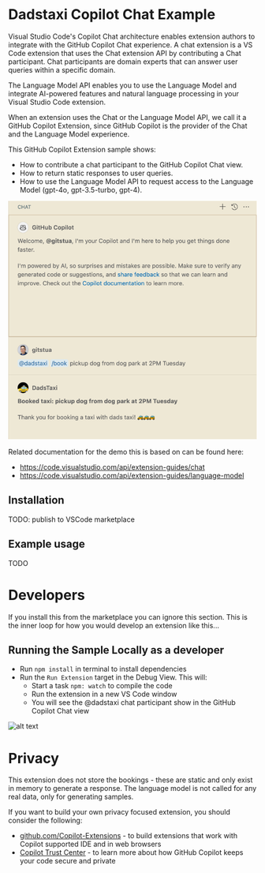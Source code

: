 # Dadstaxi Copilot Chat Example

Visual Studio Code's Copilot Chat architecture enables extension authors to integrate with the GitHub Copilot Chat experience. A chat extension is a VS Code extension that uses the Chat extension API by contributing a Chat participant. Chat participants are domain experts that can answer user queries within a specific domain.

The Language Model API enables you to use the Language Model and integrate AI-powered features and natural language processing in your Visual Studio Code extension.

When an extension uses the Chat or the Language Model API, we call it a GitHub Copilot Extension, since GitHub Copilot is the provider of the Chat and the Language Model experience.

This GitHub Copilot Extension sample shows:

- How to contribute a chat participant to the GitHub Copilot Chat view.
- How to return static responses to user queries.
- How to use the Language Model API to request access to the Language Model (gpt-4o, gpt-3.5-turbo, gpt-4).

![demo](./demo.png)

Related documentation for the demo this is based on can be found here:
- https://code.visualstudio.com/api/extension-guides/chat
- https://code.visualstudio.com/api/extension-guides/language-model

## Installation
TODO: publish to VSCode marketplace

## Example usage
TODO

# Developers
If you install this from the marketplace you can ignore this section. This is the inner loop for how you would develop an extension like this...

## Running the Sample Locally as a developer

- Run `npm install` in terminal to install dependencies
- Run the `Run Extension` target in the Debug View. This will:
	- Start a task `npm: watch` to compile the code
	- Run the extension in a new VS Code window
	- You will see the @dadstaxi chat participant show in the GitHub Copilot Chat view

![alt text](image.png)

# Privacy
This extension does not store the bookings - these are static and only exist in memory to generate a response. The language model is not called for any real data, only for generating samples.

If you want to build your own privacy focused extension, you should consider the following:
- [github.com/Copilot-Extensions](https://github.com/Copilot-Extensions) - to build extensions that work with Copilot supported IDE and in web browsers
- [Copilot Trust Center](https://copilot.github.trust.page/) - to learn more about how GitHub Copilot keeps your code secure and private
